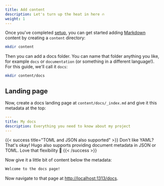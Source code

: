 ```yaml
---
title: Add content
description: Let's turn up the heat in here 🔥
weight: 1
---
```


Once you've completed [setup](..), you can get started adding [Markdown](https://www.markdownguide.org/) content by creating a `content` directory:

```bash
mkdir content
```

Then you can add a docs folder. You can name that folder anything you like, for example `docs` or `documentation` (or something in a different language!). For this guide, we'll call it `docs`:

```bash
mkdir content/docs
```

## Landing page

Now, create a docs landing page at `content/docs/_index.md` and give it this metadata at the top:

```yaml
---
title: My docs
description: Everything you need to know about my project
---
```

{{< success title="TOML and JSON also supported" >}}
Don't like YAML? That's okay! Hugo also supports providing document metadata in JSON or TOML. Love that flexibility 💖
{{< /success >}}

Now give it a little bit of content below the metadata:

```markdown
Welcome to the docs page!
```

Now navigate to that page at [http://localhost:1313/docs](http://localhost:1313/docs).
